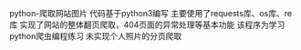 python-爬取网站图片
代码基于python3编写
主要使用了requests库、os库、re库
实现了网站的整体翻页爬取，404页面的异常处理等基本功能
该程序为学习python爬虫编程练习
未实现个人照片的分页爬取
